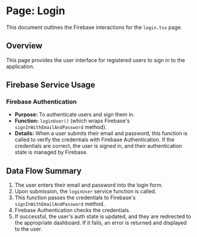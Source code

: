 # Page: Login

This document outlines the Firebase interactions for the `login.tsx` page.

## Overview

This page provides the user interface for registered users to sign in to the application.

## Firebase Service Usage

### Firebase Authentication

-   **Purpose:** To authenticate users and sign them in.
-   **Function:** `loginUser()` (which wraps Firebase's `signInWithEmailAndPassword` method).
-   **Details:** When a user submits their email and password, this function is called to verify the credentials with Firebase Authentication. If the credentials are correct, the user is signed in, and their authentication state is managed by Firebase.

## Data Flow Summary

1.  The user enters their email and password into the login form.
2.  Upon submission, the `loginUser` service function is called.
3.  This function passes the credentials to Firebase's `signInWithEmailAndPassword` method.
4.  Firebase Authentication checks the credentials.
5.  If successful, the user's auth state is updated, and they are redirected to the appropriate dashboard. If it fails, an error is returned and displayed to the user.
